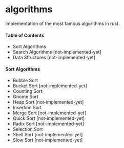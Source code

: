 # algorithms

Implementation of the most famous algorithms in rust. 

#### Table of Contents
- Sort Algorithms
- Search Algorithms [not-implemented-yet]
- Data Structures [not-implemented-yet]
<!-- - Mathematical Algorithms -->


#### Sort Algorithms

- Bubble Sort
- Bucket Sort [not-implemented-yet]
- Counting Sort
- Gnome Sort
- Heap Sort [not-implemented-yet]
- Insertion Sort
- Merge Sort [not-implemented-yet]
- Quick Sort [not-implemented-yet]
- Radix Sort [not-implemented-yet]
- Selection Sort
- Shell Sort [not-implemented-yet]
- Slow Sort [not-implemented-yet]
